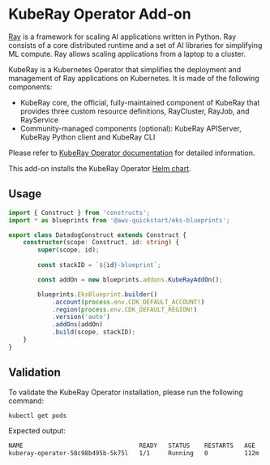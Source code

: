 # KubeRay Operator Add-on

[Ray](https://github.com/ray-project/ray) is a framework for scaling AI applications written in Python. Ray consists of a core distributed runtime and a set of AI libraries for simplifying ML compute. Ray allows scaling applications from a laptop to a cluster.

KubeRay is a Kubernetes Operator that simplifies the deployment and management of Ray applications on Kubernetes. It is made of the following components:

- KubeRay core, the official, fully-maintained component of KubeRay that provides three custom resource definitions, RayCluster, RayJob, and RayService
- Community-managed components (optional): KubeRay APIServer, KubeRay Python client and KubeRay CLI

Please refer to [KubeRay Operator documentation](https://docs.ray.io/en/latest/cluster/kubernetes/index.html) for detailed information.

This add-on installs the KubeRay Operator [Helm chart](https://github.com/ray-project/kuberay/blob/master/helm-chart/kuberay-operator/README.md).

## Usage

```typescript
import { Construct } from 'constructs';
import * as blueprints from '@aws-quickstart/eks-blueprints';

export class DatadogConstruct extends Construct {
    constructor(scope: Construct, id: string) {
        super(scope, id);
        
        const stackID = `${id}-blueprint`;

        const addOn = new blueprints.addons.KubeRayAddOn();

        blueprints.EksBlueprint.builder()
            .account(process.env.CDK_DEFAULT_ACCOUNT!)
            .region(process.env.CDK_DEFAULT_REGION!)
            .version('auto')
            .addOns(addOn)
            .build(scope, stackID);
    }
}
```

## Validation

To validate the KubeRay Operator installation, please run the following command:

```bash
kubectl get pods 
```

Expected output:

```bash
NAME                                READY   STATUS    RESTARTS   AGE
kuberay-operator-58c98b495b-5k75l   1/1     Running   0          112m
```
